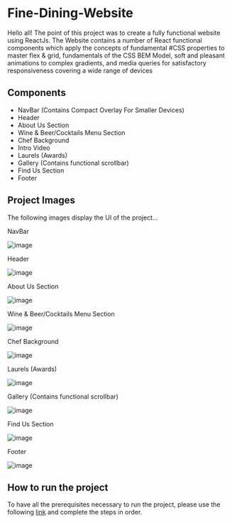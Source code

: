 # Fine-Dining-Website

Hello all!
The point of this project was to create a fully functional website using ReactJs. The Website contains a number of React functional components which apply the concepts of fundamental #CSS properties to master flex & grid, fundamentals of the CSS BEM Model, soft and pleasant animations to complex gradients, and media queries for satisfactory responsiveness covering a wide range of devices

## Components
- NavBar (Contains Compact Overlay For Smaller Devices)
- Header
- About Us Section
- Wine & Beer/Cocktails Menu Section
- Chef Background
- Intro Video
- Laurels (Awards)
- Gallery (Contains functional scrollbar)
- Find Us Section
- Footer

## Project Images
The following images display the UI of the project...

NavBar

![image](https://user-images.githubusercontent.com/43450418/179791220-043a2bc3-25a6-4195-9e30-5b1126fd5175.png)

Header

![image](https://user-images.githubusercontent.com/43450418/179792864-19645d55-f216-4276-a92f-062dace21da7.png)

About Us Section

![image](https://user-images.githubusercontent.com/43450418/179793015-d33a9293-ec58-4958-a51f-f322e8336693.png)

Wine & Beer/Cocktails Menu Section

![image](https://user-images.githubusercontent.com/43450418/179793227-7b1f1200-fdb0-4ec6-bb06-7e28accb107f.png)

Chef Background

![image](https://user-images.githubusercontent.com/43450418/179793331-25f8255c-bf48-4213-8816-f635e9ac46f9.png)

Laurels (Awards)

![image](https://user-images.githubusercontent.com/43450418/179793705-2c0726db-570e-4baa-9f6c-d2c860fd21f5.png)

Gallery (Contains functional scrollbar)

![image](https://user-images.githubusercontent.com/43450418/179793798-e9de757d-b704-4152-b479-48cd7b081c89.png)

Find Us Section

![image](https://user-images.githubusercontent.com/43450418/179793886-83a14e66-a363-40f0-8a34-69aae7ded34e.png)

Footer

![image](https://user-images.githubusercontent.com/43450418/179793973-7c0c4aff-62b6-4ac6-a5b3-a8f1f4d89a4b.png)

## How to run the project
To have all the prerequisites necessary to run the project, please use the following [link](https://www.c-sharpcorner.com/article/how-to-install-reactjs/) and complete the steps in order.
